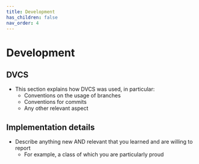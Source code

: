 ```yaml
---
title: Development
has_children: false
nav_order: 4
---
```


# Development

## DVCS

- This section explains how DVCS was used, in particular:
    - Conventions on the usage of branches
    - Conventions for commits
    - Any other relevant aspect

## Implementation details

- Describe anything new AND relevant that you learned and are willing to report
    - For example, a class of which you are particularly proud

